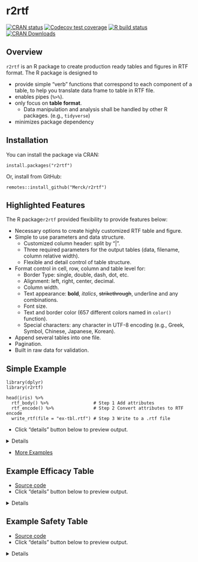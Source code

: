 # r2rtf

<!-- badges: start -->

[![CRAN
status](https://www.r-pkg.org/badges/version/r2rtf)](https://CRAN.R-project.org/package=r2rtf)
[![Codecov test
coverage](https://codecov.io/gh/Merck/r2rtf/branch/master/graph/badge.svg)](https://codecov.io/gh/Merck/r2rtf?branch=master)
[![R build
status](https://github.com/Merck/r2rtf/workflows/R-CMD-check/badge.svg)](https://github.com/Merck/r2rtf/actions)
[![CRAN
Downloads](https://cranlogs.r-pkg.org/badges/r2rtf)](https://cran.r-project.org/package=r2rtf)
<!-- badges: end -->

## Overview

`r2rtf` is an R package to create production ready tables and figures in
RTF format. The R package is designed to

-   provide simple “verb” functions that correspond to each component of
    a table, to help you translate data frame to table in RTF file.
-   enables pipes (`%>%`).
-   only focus on **table format**.
    -   Data manipulation and analysis shall be handled by other R
        packages. (e.g., `tidyverse`)
-   minimizes package dependency

## Installation

You can install the package via CRAN:

    install.packages("r2rtf")

Or, install from GitHub:

    remotes::install_github("Merck/r2rtf")

## Highlighted Features

The R package`r2rtf` provided flexibility to provide features below:

-   Necessary options to create highly customized RTF table and figure.
-   Simple to use parameters and data structure.
    -   Customized column header: split by “|”.
    -   Three required parameters for the output tables (data, filename,
        column relative width).
    -   Flexible and detail control of table structure.
-   Format control in cell, row, column and table level for:
    -   Border Type: single, double, dash, dot, etc.
    -   Alignment: left, right, center, decimal.
    -   Column width.
    -   Text appearance: **bold**, *italics*, <s>strikethrough</s>,
        underline and any combinations.
    -   Font size.
    -   Text and border color (657 different colors named in `color()`
        function).
    -   Special characters: any character in UTF-8 encoding (e.g.,
        Greek, Symbol, Chinese, Japanese, Korean).
-   Append several tables into one file.
-   Pagination.
-   Built in raw data for validation.

## Simple Example

    library(dplyr)
    library(r2rtf)

    head(iris) %>%
      rtf_body() %>%                 # Step 1 Add attributes
      rtf_encode() %>%               # Step 2 Convert attributes to RTF encode
      write_rtf(file = "ex-tbl.rtf") # Step 3 Write to a .rtf file

-   Click “details” button below to preview output.

<details>
<img src="https://merck.github.io/r2rtf/articles/fig/ex-tbl.png">
</details>

-   [More Examples](https://merck.github.io/r2rtf/articles/index.html)

## Example Efficacy Table

-   [Source
    code](https://merck.github.io/r2rtf/articles/example-efficacy.html)
-   Click “details” button below to preview output.

<details>
<img src="https://merck.github.io/r2rtf/articles/fig/efficacy_example.png">
</details>

## Example Safety Table

-   [Source
    code](https://merck.github.io/r2rtf/articles/example-ae-summary.html)
-   Click “details” button below to preview output.

<details>
<img src="https://merck.github.io/r2rtf/articles/fig/ae_example.png">
</details>
